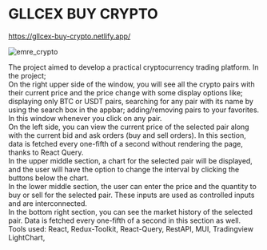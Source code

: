 # GLLCEX BUY CRYPTO
https://gllcex-buy-crypto.netlify.app/

![emre_crypto](https://github.com/emregllce/gllcex-buy-crypto/assets/93918344/5c48b068-b7c6-4b7a-b53d-7c1c198de394)

The project aimed to develop a practical cryptocurrency trading platform. In the project;   
	On the right upper side of the window, you will see all the crypto pairs with their current price and the price change with some display options like; displaying only BTC or USDT pairs, searching for any pair with its name by using the search box in the appbar; adding/removing pairs to your favorites. In this window whenever you click on any pair.   
	On the left side, you can view the current price of the selected pair along with the current bid and ask orders (buy and sell orders). In this section, data is fetched every one-fifth of a second without rendering the       page, thanks to React Query.   
	In the upper middle section, a chart for the selected pair will be displayed, and the user will have the option to change the interval by clicking the buttons below the chart.    
	In the lower middle section, the user can enter the price and the quantity to buy or sell for the selected pair. These inputs are used as controlled inputs and are interconnected.     
	In the bottom right section, you can see the market history of the selected pair. Data is fetched every one-fifth of a second in this section as well.   
	Tools used: React, Redux-Toolkit, React-Query, RestAPI, MUI, Tradingview LightChart, 


